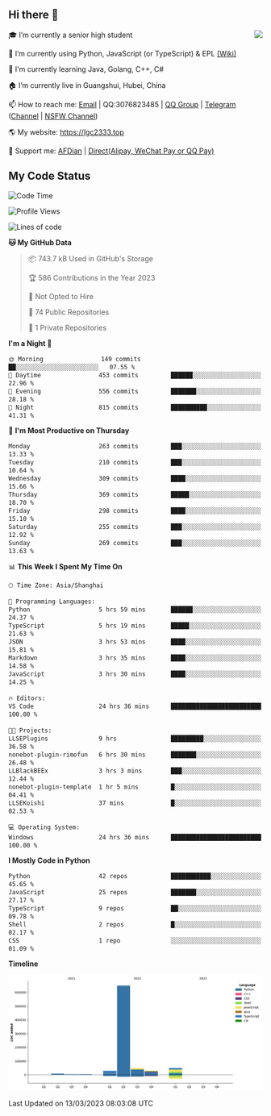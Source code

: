 ## Hi there 👋

<div width="50%">
<img align="right" src="https://readme.lgc2333.top/api?username=lgc2333&show_icons=true" />
</div>

🎓 I’m currently a senior high student

📝 I’m currently using Python, JavaScript (or TypeScript) & EPL [(Wiki)](https://en.wikipedia.org/wiki/Easy_Programming_Language)

📒 I'm currently learning Java, Golang, C++, C#

🏠 I’m currently live in Guangshui, Hubei, China

📫 How to reach me: [Email](mailto:lgc2333@126.com) | QQ:3076823485 | [QQ Group](https://jq.qq.com/?_wv=1027&k=ktwOHdU2) | [Telegram](https://t.me/@lgc2333) ([Channel](https://t.me/stu2333_pd) | [NSFW Channel](https://t.me/stu_collection))

🌎 My website: <https://lgc2333.top>

🤝 Support me: [AFDian](https://afdian.net/@lgc2333) | [Direct(Alipay, WeChat Pay or QQ Pay)](https://s2.loli.net/2022/02/03/MLqe53BjWOAhpcF.png)

## My Code Status

<!--START_SECTION:waka-->
![Code Time](http://img.shields.io/badge/Code%20Time-1%2C105%20hrs%2015%20mins-blue)

![Profile Views](http://img.shields.io/badge/Profile%20Views-30-blue)

![Lines of code](https://img.shields.io/badge/From%20Hello%20World%20I%27ve%20Written-818.9%20thousand%20lines%20of%20code-blue)

**🐱 My GitHub Data** 

> 📦 743.7 kB Used in GitHub's Storage 
 > 
> 🏆 586 Contributions in the Year 2023
 > 
> 🚫 Not Opted to Hire
 > 
> 📜 74 Public Repositories 
 > 
> 🔑 1 Private Repositories 
 > 
**I'm a Night 🦉** 

```text
🌞 Morning                149 commits         ██░░░░░░░░░░░░░░░░░░░░░░░   07.55 % 
🌆 Daytime                453 commits         ██████░░░░░░░░░░░░░░░░░░░   22.96 % 
🌃 Evening                556 commits         ███████░░░░░░░░░░░░░░░░░░   28.18 % 
🌙 Night                  815 commits         ██████████░░░░░░░░░░░░░░░   41.31 % 
```
📅 **I'm Most Productive on Thursday** 

```text
Monday                   263 commits         ███░░░░░░░░░░░░░░░░░░░░░░   13.33 % 
Tuesday                  210 commits         ███░░░░░░░░░░░░░░░░░░░░░░   10.64 % 
Wednesday                309 commits         ████░░░░░░░░░░░░░░░░░░░░░   15.66 % 
Thursday                 369 commits         █████░░░░░░░░░░░░░░░░░░░░   18.70 % 
Friday                   298 commits         ████░░░░░░░░░░░░░░░░░░░░░   15.10 % 
Saturday                 255 commits         ███░░░░░░░░░░░░░░░░░░░░░░   12.92 % 
Sunday                   269 commits         ███░░░░░░░░░░░░░░░░░░░░░░   13.63 % 
```


📊 **This Week I Spent My Time On** 

```text
🕑︎ Time Zone: Asia/Shanghai

💬 Programming Languages: 
Python                   5 hrs 59 mins       ██████░░░░░░░░░░░░░░░░░░░   24.37 % 
TypeScript               5 hrs 19 mins       █████░░░░░░░░░░░░░░░░░░░░   21.63 % 
JSON                     3 hrs 53 mins       ████░░░░░░░░░░░░░░░░░░░░░   15.81 % 
Markdown                 3 hrs 35 mins       ████░░░░░░░░░░░░░░░░░░░░░   14.58 % 
JavaScript               3 hrs 30 mins       ████░░░░░░░░░░░░░░░░░░░░░   14.25 % 

🔥 Editors: 
VS Code                  24 hrs 36 mins      █████████████████████████   100.00 % 

🐱‍💻 Projects: 
LLSEPlugins              9 hrs               █████████░░░░░░░░░░░░░░░░   36.58 % 
nonebot-plugin-rimofun   6 hrs 30 mins       ███████░░░░░░░░░░░░░░░░░░   26.48 % 
LLBlackBEEx              3 hrs 3 mins        ███░░░░░░░░░░░░░░░░░░░░░░   12.44 % 
nonebot-plugin-template  1 hr 5 mins         █░░░░░░░░░░░░░░░░░░░░░░░░   04.41 % 
LLSEKoishi               37 mins             █░░░░░░░░░░░░░░░░░░░░░░░░   02.53 % 

💻 Operating System: 
Windows                  24 hrs 36 mins      █████████████████████████   100.00 % 
```

**I Mostly Code in Python** 

```text
Python                   42 repos            ███████████░░░░░░░░░░░░░░   45.65 % 
JavaScript               25 repos            ███████░░░░░░░░░░░░░░░░░░   27.17 % 
TypeScript               9 repos             ██░░░░░░░░░░░░░░░░░░░░░░░   09.78 % 
Shell                    2 repos             █░░░░░░░░░░░░░░░░░░░░░░░░   02.17 % 
CSS                      1 repo              ░░░░░░░░░░░░░░░░░░░░░░░░░   01.09 % 
```



**Timeline**

![Lines of Code chart](https://raw.githubusercontent.com/lgc2333/lgc2333/main/assets/bar_graph.png)


 Last Updated on 13/03/2023 08:03:08 UTC
<!--END_SECTION:waka-->

